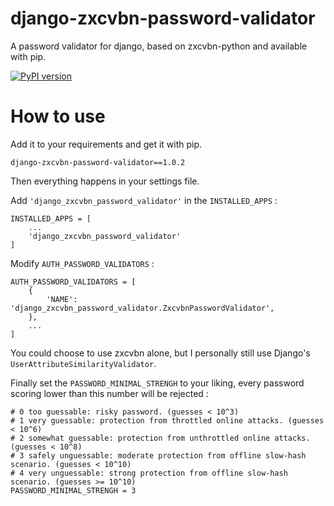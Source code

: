 # django-zxcvbn-password-validator

A password validator for django, based on zxcvbn-python and available with pip.

[![PyPI version](https://badge.fury.io/py/django-zxcvbn-password-validator.svg)](https://badge.fury.io/py/django-zxcvbn-password-validator)

# How to use

Add it to your requirements and get it with pip.

	django-zxcvbn-password-validator==1.0.2

Then everything happens in your settings file.

Add `'django_zxcvbn_password_validator'` in the `INSTALLED_APPS` :

	INSTALLED_APPS = [
		...
		'django_zxcvbn_password_validator'
	]

Modify `AUTH_PASSWORD_VALIDATORS` :

	AUTH_PASSWORD_VALIDATORS = [
		{
			'NAME': 'django_zxcvbn_password_validator.ZxcvbnPasswordValidator',
		},
		...
	]

You could choose to use zxcvbn alone, but I personally still use Django's `UserAttributeSimilarityValidator`.

Finally set the `PASSWORD_MINIMAL_STRENGH` to your liking, every password scoring
lower than this number will be rejected :

	# 0 too guessable: risky password. (guesses < 10^3)
	# 1 very guessable: protection from throttled online attacks. (guesses < 10^6)
	# 2 somewhat guessable: protection from unthrottled online attacks. (guesses < 10^8)
	# 3 safely unguessable: moderate protection from offline slow-hash scenario. (guesses < 10^10)
	# 4 very unguessable: strong protection from offline slow-hash scenario. (guesses >= 10^10)
	PASSWORD_MINIMAL_STRENGH = 3

